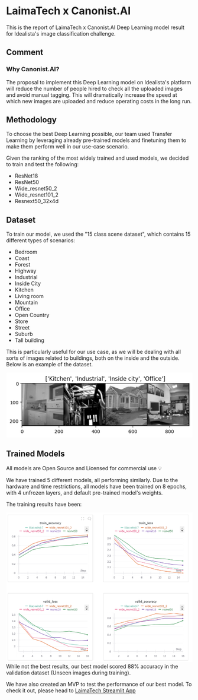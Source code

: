 # LaimaTech x Canonist.AI

This is the report of LaimaTech x Canonist.AI Deep Learning model result for Idealista's image classification challenge.

## Comment

### Why Canonist.AI?

The proposal to implement this Deep Learning model on Idealista's platform will reduce the number of people hired to check all the uploaded images and avoid manual tagging. This will dramatically increase the speed at which new images are uploaded and reduce operating costs in the long run.

## Methodology

To choose the best Deep Learning possible, our team used Transfer Learning by leveraging already pre-trained models and finetuning them to make them perform well in our use-case scenario.

Given the ranking of the most widely trained and used models, we decided to train and test the following:
- ResNet18
- ResNet50
- Wide_resnet50_2
- Wide_resnet101_2
- Resnext50_32x4d

## Dataset

To train our model, we used the "15 class scene dataset", which contains 15 different types of scenarios:
- Bedroom
- Coast
- Forest
- Highway
- Industrial
- Inside City
- Kitchen
- Living room
- Mountain
- Office
- Open Country
- Store
- Street
- Suburb
- Tall building

This is particularly useful for our use case, as we will be dealing with all sorts of images related to buildings, both on the inside and the outside. Below is an example of the dataset.

![Dataset Example](images/image1.png)

## Trained Models

All models are Open Source and Licensed for commercial use 💡

We have trained 5 different models, all performing similarly. Due to the hardware and time restrictions, all models have been trained on 8 epochs, with 4 unfrozen layers, and default pre-trained model's weights.

The training results have been:

![Training Results](images/image2.png)
While not the best results, our best model scored 88% accuracy in the validation dataset (Unseen images during training).

We have also created an MVP to test the performance of our best model. To check it out, please head to [LaimaTech Streamlit App](https://laima-tech.streamlit.app/)
